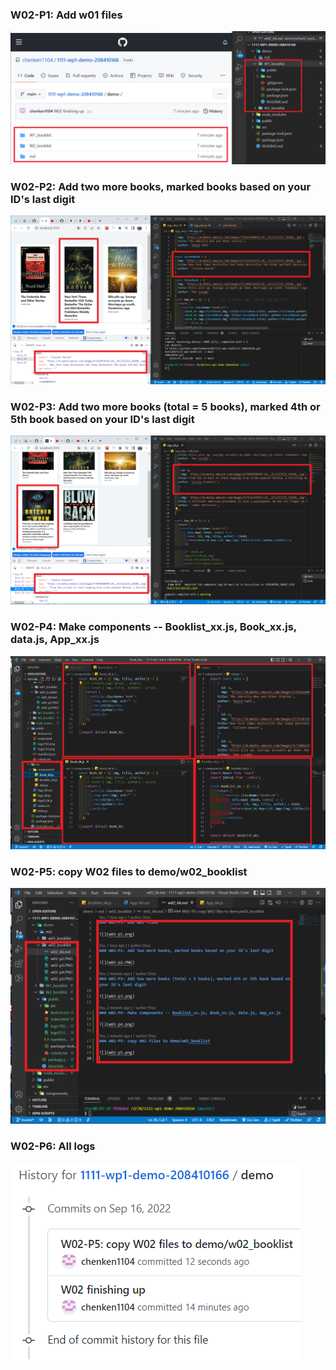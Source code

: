 ### W02-P1: Add w01 files

![](w02-p1.png)

### W02-P2: Add two more books, marked books based on your ID's last digit

![](w02-p2.PNG)

### W02-P3: Add two more books (total = 5 books), marked 4th or 5th book based on your ID's last digit

![](w02-p3.png)

### W02-P4: Make components -- Booklist_xx.js, Book_xx.js, data.js, App_xx.js

![](w02-p4.png)

### W02-P5: copy W02 files to demo/w02_booklist

![](w02-p5.png)

### W02-P6: All logs

![](w02-p6.png)
